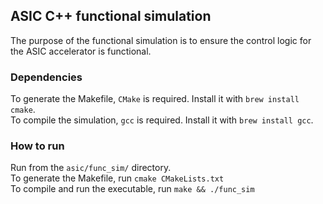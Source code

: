 ## ASIC C++ functional simulation
The purpose of the functional simulation is to ensure the control logic for the ASIC accelerator is functional.

### Dependencies
To generate the Makefile, `CMake` is required. Install it with `brew install cmake`. \
To compile the simulation, `gcc` is required. Install it with `brew install gcc`.

### How to run
Run from the `asic/func_sim/` directory. \
To generate the Makefile, run `cmake CMakeLists.txt` \
To compile and run the executable, run `make && ./func_sim`